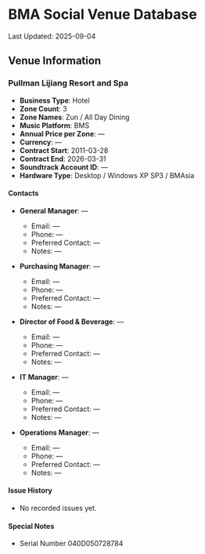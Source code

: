 # BMA Social Venue Database

Last Updated: 2025-09-04

## Venue Information

### Pullman Lijiang Resort and Spa
- **Business Type**: Hotel
- **Zone Count**: 3
- **Zone Names**: Zun / All Day Dining
- **Music Platform**: BMS
- **Annual Price per Zone**: —
- **Currency**: —
- **Contract Start**: 2011-03-28
- **Contract End**: 2026-03-31
- **Soundtrack Account ID**: —
- **Hardware Type**: Desktop / Windows XP SP3 / BMAsia

#### Contacts
- **General Manager**: —
  - Email: —
  - Phone: —
  - Preferred Contact: —
  - Notes: —

- **Purchasing Manager**: —
  - Email: —
  - Phone: —
  - Preferred Contact: —
  - Notes: —

- **Director of Food & Beverage**: —
  - Email: —
  - Phone: —
  - Preferred Contact: —
  - Notes: —

- **IT Manager**: —
  - Email: —
  - Phone: —
  - Preferred Contact: —
  - Notes: —

- **Operations Manager**: —
  - Email: —
  - Phone: —
  - Preferred Contact: —
  - Notes: —

#### Issue History
- No recorded issues yet.

#### Special Notes
- Serial Number 040D050728784
